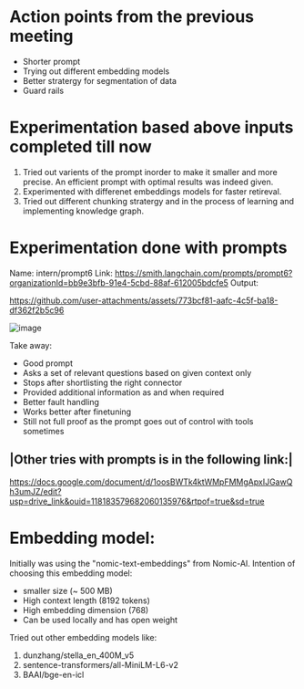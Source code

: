 # Action points from the previous meeting

- Shorter prompt
- Trying out different embedding models
- Better stratergy for segmentation of data
- Guard rails

# Experimentation based above inputs completed till now

1. Tried out varients of the prompt inorder to make it smaller and more precise. An efficient prompt with optimal results was indeed given.
2. Experimented with differenet embeddings models for faster retireval.
3. Tried out different chunking stratergy and in the process of learning and implementing knowledge graph. 

# Experimentation done with prompts
Name: intern/prompt6
Link: https://smith.langchain.com/prompts/prompt6?organizationId=bb9e3bfb-91e4-5cbd-88af-612005bdcfe5
Output: 

https://github.com/user-attachments/assets/773bcf81-aafc-4c5f-ba18-df362f2b5c96


 ![image](https://github.com/user-attachments/assets/c04bbb7f-0f5c-4854-8785-b88a28b47a0f)


Take away:
-	Good  prompt
-	Asks a set of relevant questions based on given context only
-	Stops after shortlisting the right connector
-	Provided additional information as and when required
-	Better fault handling
-	Works better after finetuning
-	Still not full proof as the prompt goes out of control with tools sometimes

|Other tries with prompts is in the following link:|
--
https://docs.google.com/document/d/1oosBWTk4ktWMpFMMgApxIJGawQh3umJZ/edit?usp=drive_link&ouid=118183579682060135976&rtpof=true&sd=true



# Embedding model:
Initially was using the "nomic-text-embeddings" from Nomic-AI. Intention of choosing this embedding model:
- smaller size (~ 500 MB)
- High context length (8192 tokens)
- High embedding dimension (768)
- Can be used locally and has open weight

 Tried out other embedding models like:
 1. dunzhang/stella_en_400M_v5
 2. sentence-transformers/all-MiniLM-L6-v2
 3. BAAI/bge-en-icl

 
